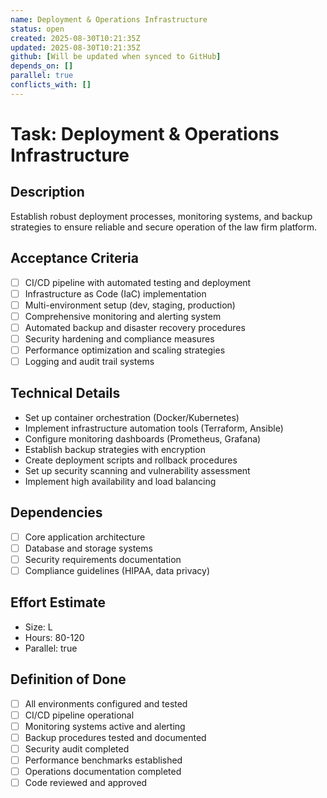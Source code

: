 ```yaml
---
name: Deployment & Operations Infrastructure
status: open
created: 2025-08-30T10:21:35Z
updated: 2025-08-30T10:21:35Z
github: [Will be updated when synced to GitHub]
depends_on: []
parallel: true
conflicts_with: []
---
```


# Task: Deployment & Operations Infrastructure

## Description
Establish robust deployment processes, monitoring systems, and backup strategies to ensure reliable and secure operation of the law firm platform.

## Acceptance Criteria
- [ ] CI/CD pipeline with automated testing and deployment
- [ ] Infrastructure as Code (IaC) implementation
- [ ] Multi-environment setup (dev, staging, production)
- [ ] Comprehensive monitoring and alerting system
- [ ] Automated backup and disaster recovery procedures
- [ ] Security hardening and compliance measures
- [ ] Performance optimization and scaling strategies
- [ ] Logging and audit trail systems

## Technical Details
- Set up container orchestration (Docker/Kubernetes)
- Implement infrastructure automation tools (Terraform, Ansible)
- Configure monitoring dashboards (Prometheus, Grafana)
- Establish backup strategies with encryption
- Create deployment scripts and rollback procedures
- Set up security scanning and vulnerability assessment
- Implement high availability and load balancing

## Dependencies
- [ ] Core application architecture
- [ ] Database and storage systems
- [ ] Security requirements documentation
- [ ] Compliance guidelines (HIPAA, data privacy)

## Effort Estimate
- Size: L
- Hours: 80-120
- Parallel: true

## Definition of Done
- [ ] All environments configured and tested
- [ ] CI/CD pipeline operational
- [ ] Monitoring systems active and alerting
- [ ] Backup procedures tested and documented
- [ ] Security audit completed
- [ ] Performance benchmarks established
- [ ] Operations documentation completed
- [ ] Code reviewed and approved